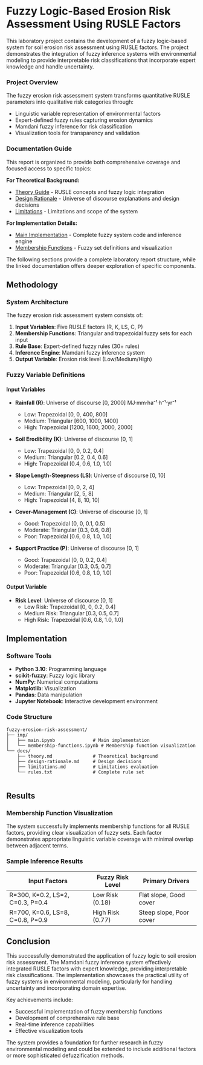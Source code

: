 # Fuzzy Logic-Based Erosion Risk Assessment Using RUSLE Factors

This laboratory project contains the development of a fuzzy logic-based system for soil erosion risk assessment using RUSLE factors. The project demonstrates the integration of fuzzy inference systems with environmental modeling to provide interpretable risk classifications that incorporate expert knowledge and handle uncertainty.

### Project Overview
The fuzzy erosion risk assessment system transforms quantitative RUSLE parameters into qualitative risk categories through:
- Linguistic variable representation of environmental factors
- Expert-defined fuzzy rules capturing erosion dynamics
- Mamdani fuzzy inference for risk classification
- Visualization tools for transparency and validation

### Documentation Guide
This report is organized to provide both comprehensive coverage and focused access to specific topics:

**For Theoretical Background:**
- [Theory Guide](docs/theory.md) - RUSLE concepts and fuzzy logic integration
- [Design Rationale](docs/design-rationale.md) - Universe of discourse explanations and design decisions
- [Limitations](docs/limitations.md) - Limitations and scope of the system

**For Implementation Details:**
- [Main Implementation](imp/main.ipynb) - Complete fuzzy system code and inference engine
- [Membership Functions](imp/membership-functions.ipynb) - Fuzzy set definitions and visualization

The following sections provide a complete laboratory report structure, while the linked documentation offers deeper exploration of specific components.

## Methodology

### System Architecture
The fuzzy erosion risk assessment system consists of:
1. **Input Variables**: Five RUSLE factors (R, K, LS, C, P)
2. **Membership Functions**: Triangular and trapezoidal fuzzy sets for each input
3. **Rule Base**: Expert-defined fuzzy rules (30+ rules)
4. **Inference Engine**: Mamdani fuzzy inference system
5. **Output Variable**: Erosion risk level (Low/Medium/High)

### Fuzzy Variable Definitions

#### Input Variables
- **Rainfall (R)**: Universe of discourse [0, 2000] MJ·mm·ha⁻¹·h⁻¹·yr⁻¹
  - Low: Trapezoidal [0, 0, 400, 800]
  - Medium: Triangular [600, 1000, 1400]
  - High: Trapezoidal [1200, 1600, 2000, 2000]

- **Soil Erodibility (K)**: Universe of discourse [0, 1]
  - Low: Trapezoidal [0, 0, 0.2, 0.4]
  - Medium: Triangular [0.2, 0.4, 0.6]
  - High: Trapezoidal [0.4, 0.6, 1.0, 1.0]

- **Slope Length-Steepness (LS)**: Universe of discourse [0, 10]
  - Low: Trapezoidal [0, 0, 2, 4]
  - Medium: Triangular [2, 5, 8]
  - High: Trapezoidal [4, 8, 10, 10]

- **Cover-Management (C)**: Universe of discourse [0, 1]
  - Good: Trapezoidal [0, 0, 0.1, 0.5]
  - Moderate: Triangular [0.3, 0.6, 0.8]
  - Poor: Trapezoidal [0.6, 0.8, 1.0, 1.0]

- **Support Practice (P)**: Universe of discourse [0, 1]
  - Good: Trapezoidal [0, 0, 0.2, 0.4]
  - Moderate: Triangular [0.3, 0.5, 0.7]
  - Poor: Trapezoidal [0.6, 0.8, 1.0, 1.0]

#### Output Variable
- **Risk Level**: Universe of discourse [0, 1]
  - Low Risk: Trapezoidal [0, 0, 0.2, 0.4]
  - Medium Risk: Triangular [0.3, 0.5, 0.7]
  - High Risk: Trapezoidal [0.6, 0.8, 1.0, 1.0]

## Implementation

### Software Tools
- **Python 3.10**: Programming language
- **scikit-fuzzy**: Fuzzy logic library
- **NumPy**: Numerical computations
- **Matplotlib**: Visualization
- **Pandas**: Data manipulation
- **Jupyter Notebook**: Interactive development environment

### Code Structure
```
fuzzy-erosion-risk-assessment/
├── imp/
│   ├── main.ipynb              # Main implementation
│   └── membership-functions.ipynb # Membership function visualization
└── docs/
    ├── theory.md               # Theoretical background
    ├── design-rationale.md     # Design decisions
    ├── limitations.md          # Limitations evaluation
    └── rules.txt               # Complete rule set
    
```
## Results

### Membership Function Visualization
The system successfully implements membership functions for all RUSLE factors, providing clear visualization of fuzzy sets. Each factor demonstrates appropriate linguistic variable coverage with minimal overlap between adjacent terms.

### Sample Inference Results

| Input Factors |  Fuzzy Risk Level | Primary Drivers |
|--------------|------------------|-----------------|
| R=300, K=0.2, LS=2, C=0.3, P=0.4 | Low Risk (0.18) | Flat slope, Good cover |
| R=700, K=0.6, LS=8, C=0.8, P=0.9 | High Risk (0.77) | Steep slope, Poor cover |

## Conclusion

This successfully demonstrated the application of fuzzy logic to soil erosion risk assessment. The Mamdani fuzzy inference system effectively integrated RUSLE factors with expert knowledge, providing interpretable risk classifications. The implementation showcases the practical utility of fuzzy systems in environmental modeling, particularly for handling uncertainty and incorporating domain expertise.

Key achievements include:
- Successful implementation of fuzzy membership functions
- Development of comprehensive rule base
- Real-time inference capabilities
- Effective visualization tools

The system provides a foundation for further research in fuzzy environmental modeling and could be extended to include additional factors or more sophisticated defuzzification methods.